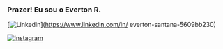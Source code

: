 ### Prazer! Eu sou o Everton R.
[![Linkedin](https://img.shields.io/badge/LinkedIn-0077B5?style=for-the-badge&logo=linkedin&logoColor=white)](https://www.linkedin.com/in/
everton-santana-5609bb230)

[![Instagram](https://img.shields.io/badge/Instagram-E4405F?style=for-the-badge&logo=instagram&logoColor=white)](https://www.instagram.com/everton_ribeir0_?utm_source=qr&igsh=MWtsazBqdGhsbmU5ZQ==)
